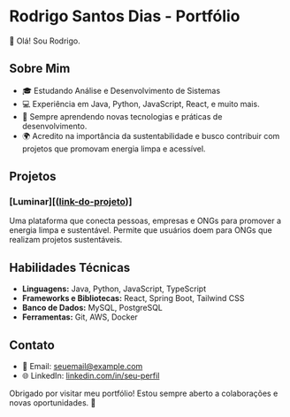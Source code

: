 # Rodrigo Santos Dias - Portfólio

👋 Olá! Sou Rodrigo. 

## Sobre Mim

- 🎓 Estudando Análise e Desenvolvimento de Sistemas
- 💻 Experiência em Java, Python, JavaScript, React, e muito mais.
- 🌱 Sempre aprendendo novas tecnologias e práticas de desenvolvimento.
- 🌍 Acredito na importância da sustentabilidade e busco contribuir com projetos que promovam energia limpa e acessível.

## Projetos

### [Luminar][([link-do-projeto](https://lnkd.in/dQR3SbmV))]
Uma plataforma que conecta pessoas, empresas e ONGs para promover a energia limpa e sustentável. Permite que usuários doem para ONGs que realizam projetos sustentáveis.



## Habilidades Técnicas

- **Linguagens:** Java, Python, JavaScript, TypeScript
- **Frameworks e Bibliotecas:** React, Spring Boot, Tailwind CSS
- **Banco de Dados:** MySQL, PostgreSQL
- **Ferramentas:** Git, AWS, Docker

## Contato

- 📧 Email: [seuemail@example.com](mailto:digohA4@gmail.com)
- 🌐 LinkedIn: [linkedin.com/in/seu-perfil]((https://www.linkedin.com/in/rodrigo-dias-196985236/))


Obrigado por visitar meu portfólio! Estou sempre aberto a colaborações e novas oportunidades. 🚀
